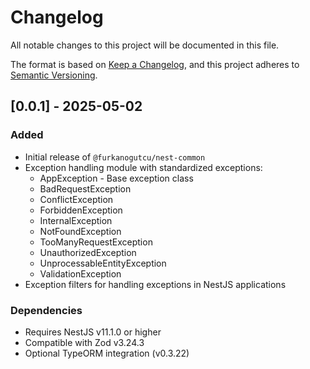 # Changelog

All notable changes to this project will be documented in this file.

The format is based on [Keep a Changelog](https://keepachangelog.com/en/1.0.0/),
and this project adheres to [Semantic Versioning](https://semver.org/spec/v2.0.0.html).

## [0.0.1] - 2025-05-02

### Added

- Initial release of `@furkanogutcu/nest-common`
- Exception handling module with standardized exceptions:
  - AppException - Base exception class
  - BadRequestException
  - ConflictException
  - ForbiddenException
  - InternalException
  - NotFoundException
  - TooManyRequestException
  - UnauthorizedException
  - UnprocessableEntityException
  - ValidationException
- Exception filters for handling exceptions in NestJS applications

### Dependencies

- Requires NestJS v11.1.0 or higher
- Compatible with Zod v3.24.3
- Optional TypeORM integration (v0.3.22)
